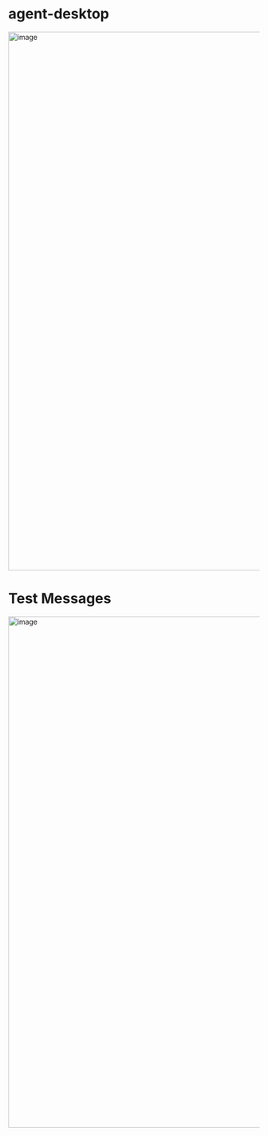 # agent-desktop

<img width="1919" height="1079" alt="image" src="https://github.com/user-attachments/assets/728c3959-d5d8-42d4-a450-62dda1077e61" />


# Test Messages

<img width="1919" height="1024" alt="image" src="https://github.com/user-attachments/assets/6f8dc8c2-991c-429c-be14-234b4dfbb632" />
